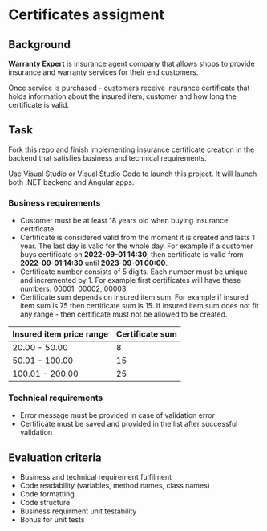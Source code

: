 # Certificates assigment

## Background

__Warranty Expert__ is insurance agent company that allows shops to provide insurance and warranty services for their end customers.

Once service is purchased - customers receive insurance certificate that holds information about the insured item, customer and how long the certificate is valid.

## Task
Fork this repo and finish implementing insurance certificate creation in the backend that satisfies business and technical requirements.

Use Visual Studio or Visual Studio Code to launch this project. It will launch both .NET backend and Angular apps.

### Business requirements
* Customer must be at least 18 years old when buying insurance certificate.
* Certificate is considered valid from the moment it is created and lasts 1 year. The last day is valid for the whole day. For example if a customer buys certificate on __2022-09-01 14:30__, then certificate is valid from __2022-09-01 14:30__ until 
__2023-09-01 00:00__.
* Certificate number consists of 5 digits. Each number must be unique and incremented by 1. For example first certificates will have these numbers: 00001, 00002, 00003.
* Certificate sum depends on insured item sum. For example if insured item sum is 75 then certificate sum is 15. If insured item sum does not fit any range - then certificate must not be allowed to be created.

| Insured item price range | Certificate sum |
| --- | ----------- |
| 20.00 - 50.00 | 8 |
| 50.01 - 100.00 | 15 |
| 100.01 - 200.00 | 25 |

### Technical requirements
* Error message must be provided in case of validation error
* Certificate must be saved and provided in the list after successful validation

## Evaluation criteria
* Business and technical requirement fulfilment
* Code readability (variables, method names, class names)
* Code formatting
* Code structure
* Business requirment unit testability
* Bonus for unit tests

